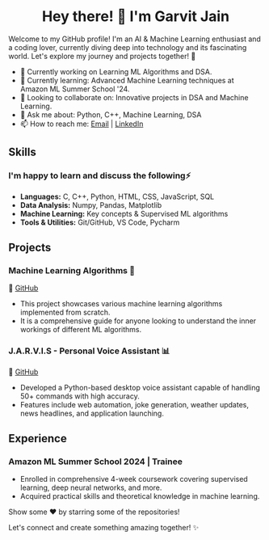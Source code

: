 # <h1 align="center">Hey there! <span class="wave">👋</span> I'm Garvit Jain</h1>

Welcome to my GitHub profile! I'm an AI & Machine Learning enthusiast and a coding lover, currently diving deep into technology and its fascinating world. Let's explore my journey and projects together! 🚀

- 🔭 Currently working on Learning ML Algorithms and DSA.
- 🌱 Currently learning: Advanced Machine Learning techniques at Amazon ML Summer School '24.
- 👯 Looking to collaborate on: Innovative projects in DSA and Machine Learning.
- 💬 Ask me about: Python, C++, Machine Learning, DSA
- 📫 How to reach me: [Email](mailto:garvitjainjnv@gmail.com) | [LinkedIn](https://www.linkedin.com/in/garvit-jain-499b40257/)

## Skills

### I'm happy to learn and discuss the following⚡
- **Languages:** C, C++, Python, HTML, CSS, JavaScript, SQL
- **Data Analysis:** Numpy, Pandas, Matplotlib
- **Machine Learning:** Key concepts & Supervised ML algorithms
- **Tools & Utilities:** Git/GitHub, VS Code, Pycharm

## Projects
### Machine Learning Algorithms 🤖
🔗 [GitHub](https://github.com/garvitjain-02/Machine-Learning-Algorithms)
- This project showcases various machine learning algorithms implemented from scratch.
- It is a comprehensive guide for anyone looking to understand the inner workings of different ML algorithms.
  
### J.A.R.V.I.S - Personal Voice Assistant 📊
🔗 [GitHub](https://github.com/garvitjain-02/JARVIS-Voice-Assistant)
- Developed a Python-based desktop voice assistant capable of handling 50+ commands with high accuracy.
- Features include web automation, joke generation, weather updates, news headlines, and application launching.

## Experience

### Amazon ML Summer School 2024 | Trainee
- Enrolled in comprehensive 4-week coursework covering supervised learning, deep neural networks, and more.
- Acquired practical skills and theoretical knowledge in machine learning.

Show some ❤️ by starring some of the repositories! 

Let's connect and create something amazing together! ✨
<!--
![Garvit's GitHub stats](https://github-readme-stats.vercel.app/api?username=garvitjain-02&show_icons=true&theme=radical) \
-->
